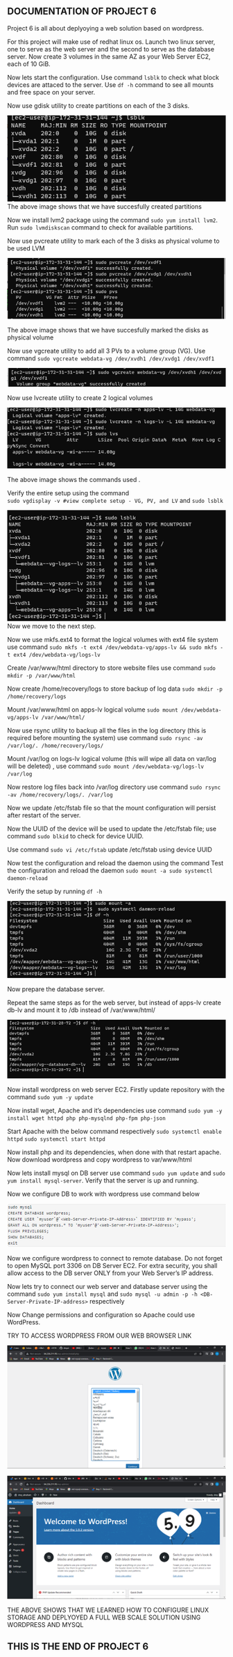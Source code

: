 ## DOCUMENTATION OF PROJECT 6

Project 6 is all about deplyoying a web solution based on wordpress. 

For this project will make use of redhat linux os.  Launch two linux server, one to serve as the web server and the second to serve as the database server. Now  create 3 volumes in the same AZ as your Web Server EC2, each of 10 GiB.

Now lets start the configuration. Use command `lsblk` to check what block devices are attaced to the server. Use `df -h` command to see all mounts and free space on your server.

Now use gdisk utility to create partitions on each of the 3 disks. 

![alt text](Images/lsblk.PNG)
The above image shows that we have succesfully created partitions

Now we install lvm2 package using the command `sudo yum install lvm2`.  Run `sudo lvmdiskscan` command to check for available partitions.

Now use pvcreate utility to mark each of the 3 disks as physical volume to be used LVM

![alt text](Images/pvs.PNG)

The above image shows that we have succesfully marked the disks as physical volume

Now use vgcreate utility to add all 3 PVs to a volume group (VG). Use command `sudo vgcreate webdata-vg /dev/xvdh1 /dev/xvdg1 /dev/xvdf1`

![alt text](Images/new.PNG)

Now use lvcreate utility to create 2 logical volumes

![alt text](Images/lvcreate.PNG)

The above image shows the commands used .

Verify the entire setup using the command  
`sudo vgdisplay -v #view complete setup - VG, PV, and LV` and 
`sudo lsblk` 

![alt text](Images/blk.PNG)
Now we move to the next step.

Now we use mkfs.ext4 to format the logical volumes with ext4 file system
use command `sudo mkfs -t ext4 /dev/webdata-vg/apps-lv && sudo mkfs -t ext4 /dev/webdata-vg/logs-lv`

Create /var/www/html directory to store website files use command 
`sudo mkdir -p /var/www/html`

Now create /home/recovery/logs to store backup of log data
`sudo mkdir -p /home/recovery/logs`

Mount /var/www/html on apps-lv logical volume
`sudo mount /dev/webdata-vg/apps-lv /var/www/html/`

Now use rsync utility to backup all the files in the log directory 
(this is required before mounting the system) use command 
`sudo rsync -av /var/log/. /home/recovery/logs/`

Mount /var/log on logs-lv logical volume (this will wipe all data on var/log will be deleted)
, use command `sudo mount /dev/webdata-vg/logs-lv /var/log`

Now restore log files back into /var/log directory use command 
`sudo rsync -av /home/recovery/logs/. /var/log`

Now we update /etc/fstab file so that the mount configuration will persist after restart of the server.

Now the UUID of the device will be used to update the /etc/fstab file; use command `sudo blkid` to check for device UUID.

Use command `sudo vi /etc/fstab` update /etc/fstab using device UUID

Now test the configuration and reload the daemon using the command Test the configuration and reload the daemon
`sudo mount -a sudo systemctl daemon-reload`
 
 Verify the setup by running `df -h`
 
 ![alt text](Images/daemon.PNG)

 Now prepare the database server.
 
 Repeat the same steps as for the web server, but instead of apps-lv create db-lv and mount it to /db instead of /var/www/html/

![alt text](Images/reload.PNG)

Now install wordpress on web server EC2. Firstly update repository with the command `sudo yum -y update`

Now install wget, Apache and it’s dependencies
use command 
`sudo yum -y install wget httpd php php-mysqlnd php-fpm php-json`

Start Apache with the below command respectively
`sudo systemctl enable httpd`
`sudo systemctl start httpd`

Now install php and its dependencies, when done with that restart apache. Now download wordpress and copy wordpress to var/www/html


Now lets install mysql on DB server use command `sudo yum update` and `sudo yum install mysql-server`.
Verify that the server is up and running.

Now we configure DB to work with wordpress use command below 

![alt text](Images/data.PNG)

Now we configure wordpress to connect to remote database.  Do not forget to open MySQL port 3306 on DB Server EC2. For extra security, you shall allow access to the DB server ONLY from your Web Server’s IP address.

Now lets try to connect our web server and database server using the command `sudo yum install mysql` and   `sudo mysql -u admin -p -h <DB-Server-Private-IP-address>` respectively

Now Change permissions and configuration so Apache could use WordPress. 

TRY TO ACCESS WORDPRESS FROM OUR WEB BROWSER LINK 

![alt text](Images/word.PNG)


![alt text](Images/press.PNG)


THE ABOVE SHOWS THAT WE LEARNED HOW TO CONFIGURE LINUX STORAGE AND DEPLYOYED A FULL WEB SCALE SOLUTION USING WORDPRESS AND MYSQL


## THIS IS THE END OF PROJECT 6



